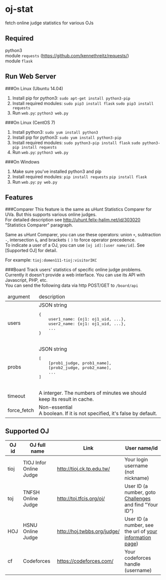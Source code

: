 oj-stat
=================
fetch online judge statistics for various OJs

Required
-------------
python3  
module `requests` (https://github.com/kennethreitz/requests/)  
module `flask`  

Run Web Server
-------------
###On Linux (Ubuntu 14.04)
1. Install pip for python3: `sudo apt-get install python3-pip`
2. Install required modules: `sudo pip3 install flask` `sudo pip3 install requests`
3. Run `web.py`: `python3 web.py`

###On Linux (CentOS 7)
1. Install python3: `sudo yum install python3`
2. Install pip for python3: `sudo yum install python3-pip`
3. Install required modules: `sudo python3-pip install flask` `sudo python3-pip install requests`
4. Run `web.py`: `python3 web.py`

###On Windows
1. Make sure you've installed python3 and pip
2. Install required modules: `pip install requests` `pip install flask` 
3. Run `web.py`: `py web.py`

Features
-------------
###Comparer
This feature is the same as uHunt Statistics Comparer for UVa. But this supports various online judges.  
For detailed description see http://uhunt.felix-halim.net/id/303020 "Statistics Comparer" paragraph.  
  
Same as uHunt Comparer, you can use these operators: union `+`, subtraction `-`, intersection `&`, and brackets `(` `)` to force operator precedence.  
To indicate a user of a OJ, you can use `[oj id]:[user name/id]`. See [Supported OJ] for detail.  
  
For example: `tioj:domen111-tioj:visitorIKC`

###Board
Track users' statistics of specific online judge problems.  
Currently it doesn't provide a web interface. You can use its API with Javascript, PHP, etc.  
You can send the following data via http POST/GET to `/board/api`  
<table>
	<thead>
		<tr><td>argument</td><td>description</td></tr>
	</thead>
	<tbody>
		<tr>
			<td>users</td>
			<td>
				JSON string
				<pre lang="javascript">
{
	user1_name: {oj1: oj1_uid, ...},
	user2_name: {oj1: oj1_uid, ...},
	...
}
				</pre>
			</td>
		</tr>
		<tr>
			<td>probs</td>
			<td>
				JSON string
				<pre lang="javascript">
[
	[prob1_judge, prob1_name],
	[prob2_judge, prob2_name],
	...
]
				</pre>
			</td>
		</tr>
		<tr>
			<td>timeout</td>
			<td>
				A interger. The numbers of minutes we should keep its result in cache.
			</td>
		</tr>
		<tr>
			<td>force_fetch</td>
			<td>
				Non-essential<br>
				A boolean. If it is not specified, it's false by default.
			</td>
		</tr>
	<tbody>
</table>

Supported OJ
-------------
| OJ id | OJ full name            | Link                        | User name/id                       |
|-------|-------------------------|-----------------------------|------------------------------------|
| tioj  | TIOJ Infor Online Judge | http://tioj.ck.tp.edu.tw/   | Your login username (not nickname) |
| toj   | TNFSH Online Judge      | http://toj.tfcis.org/oj/    | User ID (a number, goto [Challenges](http://toj.tfcis.org/oj/chal/) and find "Your ID") |
| HOJ   | HSNU Online Judge       | http://hoj.twbbs.org/judge/ | User ID (a number, see the url of [your information page](http://hoj.twbbs.org/judge/user/view/146)) |
| cf    | Codeforces              | https://codeforces.com/     | Your codeforces handle (username)  |